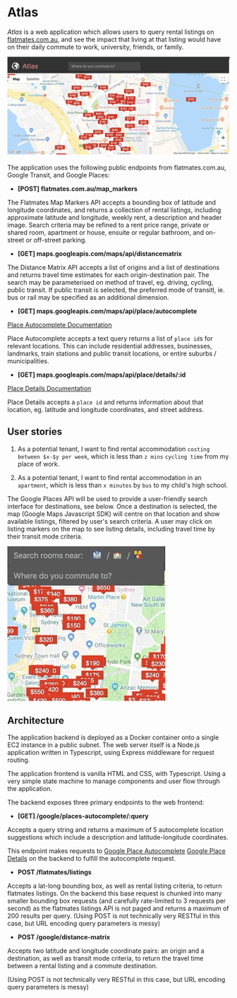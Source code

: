 # Atlas

*Atlas* is a web application which allows users to query rental listings on
[flatmates.com.au](https://flatmates.com.au), and see the impact that living at
that listing would have on their daily commute to work, university, friends, or
family.

![Atlas navigation bar and map](atlas-header.jpg)


The application uses the following public endpoints from flatmates.com.au,
Google Transit, and Google Places:

* **[POST] flatmates.com.au/map_markers**

The Flatmates Map Markers API accepts a bounding box of latitude and longitude
coordinates, and returns a collection of rental listings, including approximate
latitude and longitude, weekly rent, a description and header image. Search 
criteria may be refined to a rent price range, private or shared room,
apartment or house, ensuite or regular bathroom, and on-street or off-street
parking.

* **[GET] maps.googleapis.com/maps/api/distancematrix**

The Distance Matrix API accepts a list of origins and a list of destinations
and returns travel time estimates for each origin-destination pair. The search
may be parameterised on method of travel, eg. driving, cycling, public transit.
If public transit is selected, the preferred mode of transitl, ie. bus or rail
may be specified as an additional dimension.

* **[GET] maps.googleapis.com/maps/api/place/autocomplete**

[Place Autocomplete Documentation](https://developers.google.com/places/web-service/autocomplete)

Place Autocomplete accepts a text query returns a list of `place id`s for relevant locations.
  This can include residential addresses, businesses, landmarks, train stations and public transit
  locations, or entire suburbs / municipalities.

* **[GET] maps.googleapis.com/maps/api/place/details/:id**

[Place Details Documentation](https://developers.google.com/places/web-service/details)

Place Details accepts a `place id` and returns information about that location,
eg. latitude and longitude coordinates, and street address.

## User stories
1) As a potential tenant, I want to find rental accommodation `costing between
$x-$y per week`, which is less than `z mins` `cycling time` from my place of work.

2) As a potential tenant, I want to find rental accommodation in an `apartment`,
which is less than `x minutes` by `bus` to my child's high school.

The Google Places API will be used to provide a user-friendly search interface
for destinations, see below. Once a destination is selected, the map 
(Google Maps Javascript SDK) will centre on that location and show
available listings, filtered by user's search criteria. A user may click on
listing markers on the map to see listing details, including travel time by
their transit mode criteria.

![Atlas search autocomplete](places-autocomplete.gif)

## Architecture
The application backend is deployed as a Docker container onto a single EC2
instance in a public subnet. The web server itself is a Node.js application
written in Typescript, using Express middleware for request routing.

The application frontend is vanilla HTML and CSS, with Typescript. Using
a very simple state machine to manage components and user flow through
the application.

The backend exposes three primary endpoints to the web frontend:

* **[GET] /google/places-autocomplete/:query**

Accepts a query string and returns a maximum of 5 autocomplete location
suggestions which include a description and latitude-longitude coordinates.

This endpoint makes requests to [Google Place Autocomplete](https://developers.google.com/places/web-service/autocomplete)
[Google Place Details](https://developers.google.com/places/web-service/details)
on the backend to fulfill the autocomplete request.

* **POST /flatmates/listings**

Accepts a lat-long bounding box, as well as rental listing criteria, to return
flatmates listings. On the backend this base request is chunked into many
smaller bounding box requests (and carefully rate-limited to 3 requests per
second) as the flatmates listings API is not paged and returns a maximum of 200
results per query.
(Using POST is not technically very RESTful in this case, but URL encoding query
parameters is messy)

* **POST /google/distance-matrix**

Accepts two latitude and longitude coordinate pairs: an origin and a
destination, as well as transit mode criteria, to return the travel
time between a rental listing and a commute destination.

(Using POST is not technically very RESTful in this case, but URL encoding query
parameters is messy)
